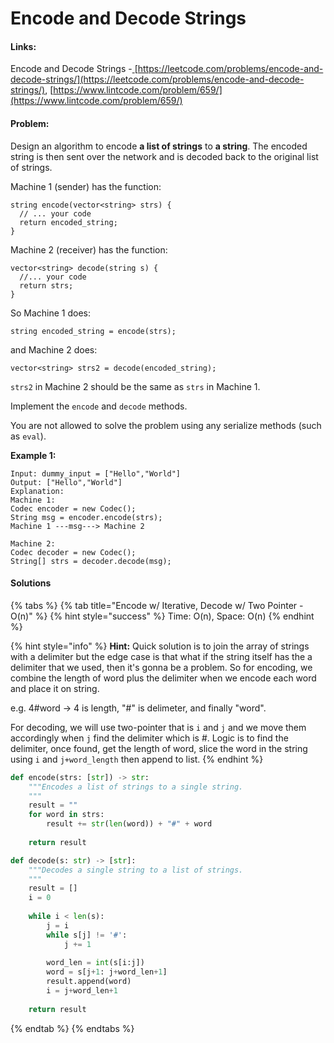 # Encode and Decode Strings

#### Links:

Encode and Decode Strings -[ ](https://leetcode.com/problems/maximum-subarray/)[https://leetcode.com/problems/encode-and-decode-strings/](https://leetcode.com/problems/encode-and-decode-strings/), [https://www.lintcode.com/problem/659/](https://www.lintcode.com/problem/659/)

#### Problem:

Design an algorithm to encode **a list of strings** to **a string**. The encoded string is then sent over the network and is decoded back to the original list of strings.

Machine 1 (sender) has the function:

```
string encode(vector<string> strs) {
  // ... your code
  return encoded_string;
}
```

Machine 2 (receiver) has the function:

```
vector<string> decode(string s) {
  //... your code
  return strs;
}
```

So Machine 1 does:

```
string encoded_string = encode(strs);
```

and Machine 2 does:

```
vector<string> strs2 = decode(encoded_string);
```

`strs2` in Machine 2 should be the same as `strs` in Machine 1.

Implement the `encode` and `decode` methods.

You are not allowed to solve the problem using any serialize methods (such as `eval`).

**Example 1:**

```
Input: dummy_input = ["Hello","World"]
Output: ["Hello","World"]
Explanation:
Machine 1:
Codec encoder = new Codec();
String msg = encoder.encode(strs);
Machine 1 ---msg---> Machine 2

Machine 2:
Codec decoder = new Codec();
String[] strs = decoder.decode(msg);
```

#### Solutions

{% tabs %}
{% tab title="Encode w/ Iterative, Decode w/ Two Pointer - O(n)" %}
{% hint style="success" %}
Time: O(n), Space: O(n)
{% endhint %}

{% hint style="info" %}
**Hint:** Quick solution is to join the array of strings with a delimiter but the edge case is that what if the string itself has the a delimiter that we used, then it's gonna be a problem. So for encoding, we combine the length of word plus the delimiter when we encode each word and place it on string.

e.g. 4#word -> 4 is length, "#" is delimeter, and finally "word".

For decoding, we will use two-pointer that is `i` and `j` and we move them accordingly when `j` find the delimiter which is #. Logic is to find the delimiter, once found, get the length of word, slice the word in the string using `i` and `j+word_length` then append to list.
{% endhint %}

```python
def encode(strs: [str]) -> str:
    """Encodes a list of strings to a single string.
    """
    result = ""
    for word in strs:
        result += str(len(word)) + "#" + word
        
    return result

def decode(s: str) -> [str]:
    """Decodes a single string to a list of strings.
    """
    result = []
    i = 0
    
    while i < len(s):
        j = i
        while s[j] != '#':
            j += 1
        
        word_len = int(s[i:j])
        word = s[j+1: j+word_len+1]
        result.append(word)
        i = j+word_len+1
        
    return result
```
{% endtab %}
{% endtabs %}

